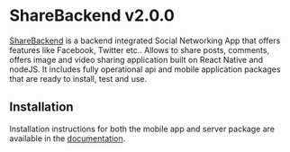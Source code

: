 # ShareBackend v2.0.0

[ShareBackend](https://market.nativebase.io/view/react-native-social-networking-backend-app) is a backend integrated Social Networking App that offers features like Facebook, Twitter etc.. Allows to share posts, comments, offers image and video sharing application built on React Native and nodeJS. It includes fully operational api and mobile application packages that are ready to install, test and use.

## Installation

Installation instructions for both the mobile app and server package are available in the [documentation](https://henkcorporaal.gitbook.io/react-native-share-backend-app/).
